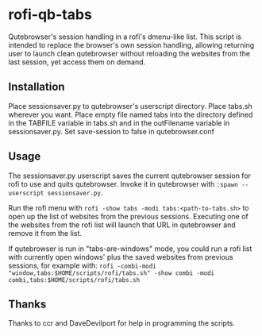 rofi-qb-tabs
============

Qutebrowser's session handling in a rofi's dmenu-like list. This script is intended to replace the browser's own session handling, allowing returning user to launch clean qutebrowser without reloading the websites from the last session, yet access them on demand.

Installation
------------

Place sessionsaver.py to qutebrowser's userscript directory. Place tabs.sh wherever you want. Place empty file named tabs into the directory defined in the TABFILE variable in tabs.sh and in the outFilename variable in sessionsaver.py. Set save-session to false in qutebrowser.conf

Usage
-----

The sessionsaver.py userscript saves the current qutebrowser session for rofi to use and quits qutebrowser. Invoke it in qutebrowser with `:spawn --userscript sessionsaver.py`.

Run the rofi menu with `rofi -show tabs -modi tabs:<path-to-tabs.sh>` to open up the list of websites from the previous sessions. Executing one of the websites from the rofi list will launch that URL in qutebrowser and remove it from the list.

If qutebrowser is run in "tabs-are-windows" mode, you could run a rofi list with currently open windows' plus the saved websites from previous sessions, for example with: `rofi -combi-modi "window,tabs:$HOME/scripts/rofi/tabs.sh" -show combi -modi combi,tabs:$HOME/scripts/rofi/tabs.sh`

Thanks
------

Thanks to ccr and DaveDevilport for help in programming the scripts.
